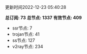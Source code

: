 更新时间2022-12-23 05:40:28

**总订阅: 73**
**总节点: 1337**
**有效节点: 409**
- ssr节点: 7
- trojan节点: 41
- ss节点: 127
- v2ray节点: 234
